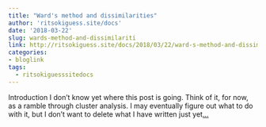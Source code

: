 ```yaml
---
title: "Ward's method and dissimilarities"
author: 'ritsokiguess.site/docs'
date: '2018-03-22'
slug: wards-method-and-dissimilariti
link: http://ritsokiguess.site/docs/2018/03/22/ward-s-method-and-dissimilarities/
categories:
- bloglink
tags:
  - ritsokiguesssitedocs
---
```


Introduction I don’t know yet where this post is going. Think of it, for now, as a ramble through cluster analysis. I may eventually figure out what to do with it, but I don’t want to delete what I have written just yet[... <i class="fas fa-external-link-alt"></i>](http://ritsokiguess.site/docs/2018/03/22/ward-s-method-and-dissimilarities/)

